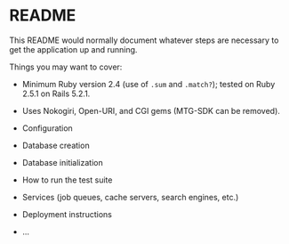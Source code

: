 # README

This README would normally document whatever steps are necessary to get the
application up and running.

Things you may want to cover:

* Minimum Ruby version 2.4 (use of `.sum` and `.match?`); tested on Ruby 2.5.1 on Rails 5.2.1.

* Uses Nokogiri, Open-URI, and CGI gems (MTG-SDK can be removed).

* Configuration

* Database creation

* Database initialization

* How to run the test suite

* Services (job queues, cache servers, search engines, etc.)

* Deployment instructions

* ...
